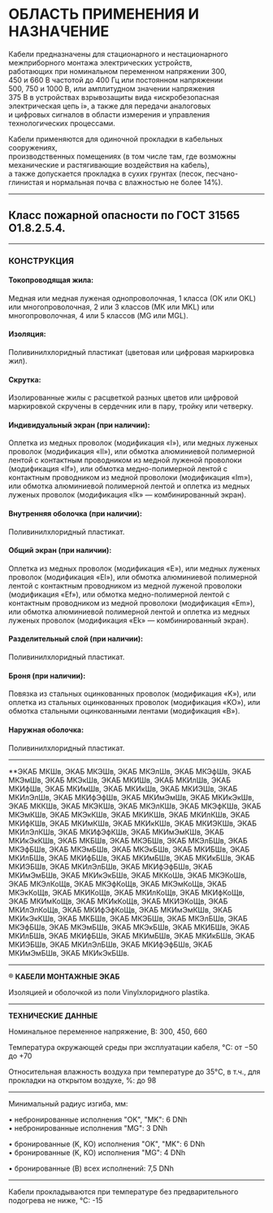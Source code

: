 # ОБЛАСТЬ ПРИМЕНЕНИЯ И НАЗНА́ЧЕНИЕ

Кабели предназначены для стационарного и нестационарного 
межприборного монтажа электрических устройств,  
работающих при номинальном переменном напряжении 300,  
450 и 660 В частотой до 400 Гц или постоянном напряжении  
500, 750 и 1000 В, или амплитудном значении напряжения  
375 В в устройствах взрывозащиты вида «искробезопасная  
электрическая цепь i», а также для передачи аналоговых  
и цифровых сигналов в области измерения и управления  
технологических процессами.

Кабели применяются для одиночной прокладки в кабельных сооружениях,   
производственных помещениях (в том числе там, где возможны механические и растягивающие воздействия на кабель),  
а также допускается прокладка в сухих грунтах (песок, песчано-глинистая и нормальная почва с влажностью не более 14%).

---

## Класс пожарной опасности по ГОСТ 31565 O1.8.2.5.4.

---

### КОНСТРУКЦИЯ

#### Токопроводящая жила:
Медная или медная луженая однопроволочная, 1 класса (ОК или OKL) или многопроволочная, 2 или 3 классов (МК или MKL) или многопроволочная, 4 или 5 классов (MG или MGL).

#### Изоляция: 
Поливинилхлоридный пластикат (цветовая или цифровая маркировка жил). 

#### Скрутка:
Изолированные жилы с расцветкой разных цветов или цифровой маркировкой скручены в сердечник или в пару, тройку или четверку.

#### Индивидуальный экран (при наличии):
Оплетка из медных проволок (модификация «I»), или медных луженых проволок (модификация «Il»), или обмотка алюминиевой полимерной лентой с контактным проводником из медной луженой проволоки (модификация «If»), или обмотка медно-полимерной лентой с контактным проводником из медной проволоки (модификация «Im»), или обмотка алюминиевой полимерной лентой и оплетка из медных луженых проволок (модификация «Ik» — комбинированный экран).

#### Внутренняя оболочка (при наличии): 
Поливинилхлоридный пластикат.

#### Общий экран (при наличии):
Оплетка из медных проволок (модификация «E»), или медных луженых проволок (модификация «El»), или обмотка алюминиевой полимерной лентой с контактным проводником из медной луженой проволоки (модификация «Ef»), или обмотка медно-полимерной лентой с контактным проводником из медной проволоки (модификация «Em»), или обмотка алюминиевой полимерной лентой и оплетка из медных луженых проволок (модификация «Ek» — комбинированный экран).

#### Разделительный слой (при наличии): 
Поливинилхлоридный пластикат.

#### Броня (при наличии): 
Повязка из стальных оцинкованных проволок (модификация «K»), или оплетка из стальных оцинкованных проволок (модификация «KO»), или обмотка стальными оцинкованными лентами (модификация «B»).

#### Наружная оболочка: 
Поливинилхлоридный пластикат.

---

**ЭКАБ МКШв, ЭКАБ МКЭШв, ЭКАБ МКЭлШв, ЭКАБ МКЭфШв, ЭКАБ МКЭмШв, ЭКАБ МКЭкШв, ЭКАБ МКИШв, ЭКАБ МКИлШв, ЭКАБ МКИфШв, ЭКАБ МКИмШв, ЭКАБ МКИкШв, ЭКАБ МКИЭШв, ЭКАБ МКИлЭлШв, ЭКАБ МКИфЭфШв, ЭКАБ МКИмЭмШв, ЭКАБ МКИкЭкШв, ЭКАБ МККШв, ЭКАБ МКЭКШв, ЭКАБ МКЭлКШв, ЭКАБ МКЭфКШв, ЭКАБ МКЭмКШв, ЭКАБ МКЭкКШв, ЭКАБ МКИКШв, ЭКАБ МКИлКШв, ЭКАБ МКИфКШв, ЭКАБ МКИмКШв, ЭКАБ МКИкКШв, ЭКАБ МКИЭКШв, ЭКАБ МКИлЭлКШв, ЭКАБ МКИфЭфКШв, ЭКАБ МКИмЭмКШв, ЭКАБ МКИкЭкКШв, ЭКАБ МКБШв, ЭКАБ МКЭБШв, ЭКАБ МКЭлБШв, ЭКАБ МКЭфБШв, ЭКАБ МКЭмБШв, ЭКАБ МКЭкБШв, ЭКАБ МКИБШв, ЭКАБ МКИлБШв, ЭКАБ МКИфБШв, ЭКАБ МКИмБШв, ЭКАБ МКИкБШв, ЭКАБ МКИЭБШв, ЭКАБ МКИлЭлБШв, ЭКАБ МКИфЭфБШв, ЭКАБ МКИмЭмБШв, ЭКАБ МКИкЭкБШв, ЭКАБ МККоШв, ЭКАБ МКЭКоШв, ЭКАБ МКЭлКоЩв, ЭКАБ МКЭфКоЩв, ЭКАБ МКЭмКоЩв, ЭКАБ МКЭкКоЩв, ЭКАБ МКИКоЩв, ЭКАБ МКИлКоЩв, ЭКАБ МКИфКоЩв, ЭКАБ МКИмКоЩв, ЭКАБ МКИкКоЩв, ЭКАБ МКИЭКоЩв, ЭКАБ МКИлЭлКоЩв, ЭКАБ МКИфЭфКоЩв, ЭКАБ МКИмЭмКШв, ЭКАБ МКИкЭкКШв, ЭКАБ МКБШв, ЭКАБ МКЭБШв, ЭКАБ МКЭлБШв, ЭКАБ МКЭфБШв, ЭКАБ МКЭмБШв, ЭКАБ МКЭкБШв, ЭКАБ МКИБШв, ЭКАБ МКИлБШв, ЭКАБ МКИфБШв, ЭКАБ МКИмБШв, ЭКАБ МКИкБШв, ЭКАБ МКИЭБШв, ЭКАБ МКИлЭлБШв, ЭКАБ МКИфЭфБШв, ЭКАБ МКИмЭмБШв, ЭКАБ МКИкЭкБШв.

---

® **КАБЕЛИ МОНТАЖНЫЕ ЭКАБ**

Изоляцией и оболочкой из поли Vinylхлоридного plastika.

---

**ТЕХНИЧЕСКИЕ ДАННЫЕ**

Номинальное переменное напряжение, В: 300, 450, 660  

Температура окружающей среды при эксплуатации кабеля, °C: от −50 до +70  

Относительная влажность воздуха при температуре до 35°C, в т.ч., для прокладки на открытом воздухе, %: до 98  

---

Минимальный радиус изгиба, мм:

• небронированные исполнения "OK", "MK": 6 DNh  
• небронированные исполнения "MG": 3 DNh  

• бронированные (K, KO) исполнения "OK", "MK": 6 DNh  
• бронированные (K, KO) исполнения "MG": 4 DNh  

• бронированные (B) всех исполнений: 7,5 DNh  

---

Кабели прокладываются при температуре без предварительного подогрева не ниже, °C: -15  

